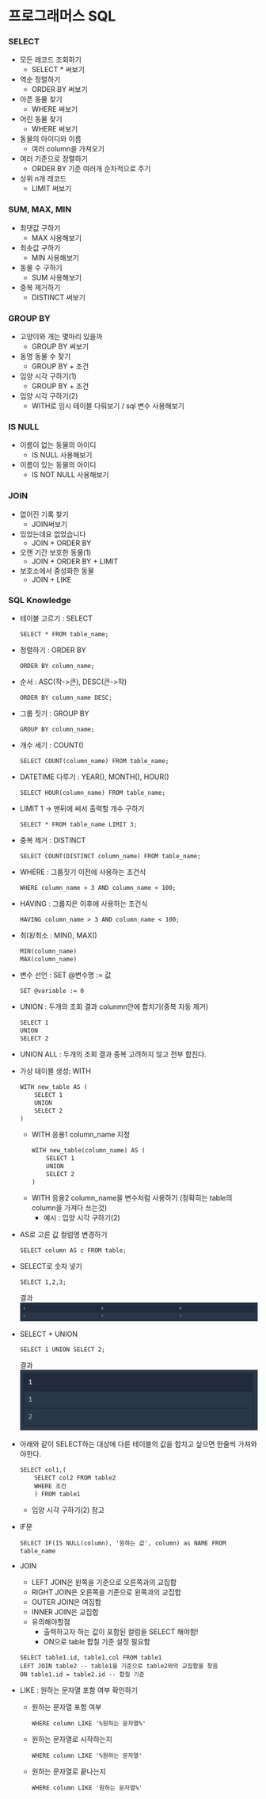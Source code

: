 # 프로그래머스 SQL
### SELECT
- 모든 레코드 조회하기
    - SELECT * 써보기
- 역순 정렬하기
    - ORDER BY 써보기
- 아픈 동물 찾기
    - WHERE 써보기
- 어린 동물 찾기
    - WHERE 써보기
- 동물의 아이디와 이름
    - 여러 column을 가져오기
- 여러 기준으로 정렬하기
    - ORDER BY 기준 여러개 순차적으로 주기
- 상위 n개 레코드
    - LIMIT 써보기

### SUM, MAX, MIN
- 최댓값 구하기
    - MAX 사용해보기
- 최솟값 구하기
    - MIN 사용해보기
- 동물 수 구하기
    - SUM 사용해보기
- 중복 제거하기
    - DISTINCT 써보기

### GROUP BY
- 고양이와 개는 몇마리 있을까
    - GROUP BY 써보기
- 동명 동물 수 찾기
    - GROUP BY + 조건
- 입양 시각 구하기(1)
    - GROUP BY + 조건
- 입양 시각 구하기(2)
    - WITH로 임시 테이블 다뤄보기 / sql 변수 사용해보기

### IS NULL
- 이름이 없는 동물의 아이디
    - IS NULL 사용해보기
- 이름이 있는 동물의 아이디
    - IS NOT NULL 사용해보기

### JOIN
- 없어진 기록 찾기
    - JOIN써보기
- 있었는데요 없었습니다
    - JOIN + ORDER BY
- 오랜 기간 보호한 동물(1)
    - JOIN + ORDER BY + LIMIT
- 보호소에서 중성화한 동물
    - JOIN + LIKE



### SQL Knowledge
- 테이블 고르기 : SELECT
    ```
    SELECT * FROM table_name;
    ```
- 정렬하기 : ORDER BY
    ```
    ORDER BY column_name;
    ```
- 순서 : ASC(작->큰), DESC(큰->작)
    ```
    ORDER BY column_name DESC;
    ```
- 그룹 짓기 : GROUP BY
    ```
    GROUP BY column_name;
    ```
- 개수 세기 : COUNT()
    ```
    SELECT COUNT(column_name) FROM table_name;
    ```
- DATETIME 다루기 : YEAR(), MONTH(), HOUR()
    ```
    SELECT HOUR(column_name) FROM table_name;
    ```
- LIMIT 1 -> 맨뒤에 써서 출력할 개수 구하기
    ```
    SELECT * FROM table_name LIMIT 3;
    ```
- 중복 제거 : DISTINCT
    ```
    SELECT COUNT(DISTINCT column_name) FROM table_name;
    ```
- WHERE : 그룹짓기 이전에 사용하는 조건식
    ```
    WHERE column_name > 3 AND column_name < 100;
    ```
- HAVING : 그룹지은 이후에 사용하는 조건식
    ```
    HAVING column_name > 3 AND column_name < 100;
    ```
- 최대/최소 : MIN(), MAX()
    ```
    MIN(column_name)
    MAX(column_name)
    ```
- 변수 선언 : SET @변수명 := 값
    ```
    SET @variable := 0
    ```
- UNION : 두개의 조회 결과 colunmn안에 합치기(중복 자동 제거)
    ```
    SELECT 1
    UNION 
    SELECT 2
    ```
- UNION ALL : 두개의 조회 결과 중복 고려하지 않고 전부 합친다.
- 가상 테이블 생성: WITH
    ```
    WITH new_table AS (
        SELECT 1
        UNION
        SELECT 2
    )
    ```
    - WITH 응용1 column_name 지정
        ```
        WITH new_table(column_name) AS (
            SELECT 1
            UNION
            SELECT 2
        )
        ```
    - WITH 응용2 column_name을 변수처럼 사용하기 (정확히는 table의 column을 가져다 쓰는것)
        - 예시 : 입양 시각 구하기(2)
    
- AS로 고른 값 컬럼명 변경하기
    ```
    SELECT column AS c FROM table;
    ```
- SELECT로 숫자 넣기
    ```
    SELECT 1,2,3;
    ```
    결과
    ![picture 1](../images/cba76439c76bd5e3175a61874b0cfdc76cd6fc41a99c4af1dd77787d2530d8dd.png)
- SELECT + UNION
    ```
    SELECT 1 UNION SELECT 2;
    ```
    결과
    ![picture 3](../images/519c4e47e301cf14c906b522101743eeb82f3e40b195b35bc8ee0249e25a97b5.png) 
- 아래와 같이 SELECT하는 대상에 다른 테이블의 값을 합치고 싶으면 한줄씩 가져와야한다.
    ```
    SELECT col1,(
        SELECT col2 FROM table2
        WHERE 조건
        ) FROM table1
    ```
    - 입양 시각 구하기(2) 참고
- IF문
    ```
    SELECT IF(IS NULL(column), '원하는 값', column) as NAME FROM table_name
    ```
- JOIN
    - LEFT JOIN은 왼쪽을 기준으로 오른쪽과의 교집합
    - RIGHT JOIN은 오른쪽을 기준으로 왼쪽과의 교집합
    - OUTER JOIN은 여집합
    - INNER JOIN은 교집합
    - 유의해야할점
        - 출력하고자 하는 값이 포함된 컬럼을 SELECT 해야함!
        - ON으로 table 합칠 기준 설정 필요함
    ```
    SELECT table1.id, table1.col FROM table1
    LEFT JOIN table2 -- table1을 기준으로 table2와의 교집합을 찾음
    ON table1.id = table2.id -- 합칠 기준
    ```
- LIKE : 원하는 문자열 포함 여부 확인하기
    - 원하는 문자열 포함 여부
        ```
        WHERE column LIKE '%원하는 문자열%'
        ```
    - 원하는 문자열로 시작하는지
        ```
        WHERE column LIKE '%원하는 문자열'
        ```
    - 원하는 문자열로 끝나는지
        ```
        WHERE column LIKE '원하는 문자열%'
        ```




